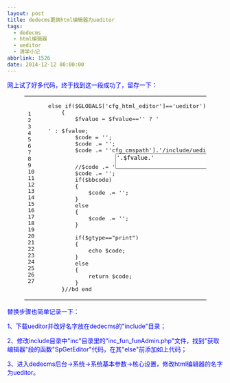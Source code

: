 ```yaml
---
layout: post
title: dedecms更换html编辑器为ueditor
tags:
  - dedecms
  - html编辑器
  - ueditor
  - 清学小记
abbrlink: 1526
date: 2014-12-12 00:00:00
---
```


<!-- build time:Sat Jun 23 2018 12:05:15 GMT+0800 (中国标准时间) -->

<span style="color:#00f">网上试了好多代码，终于找到这一段成功了，留存一下：</span>  

<figure class="highlight php"><table><tr><td class="gutter"><pre><span class="line">1</span>  
<span class="line">2</span>  
<span class="line">3</span>  
<span class="line">4</span>  
<span class="line">5</span>  
<span class="line">6</span>  
<span class="line">7</span>  
<span class="line">8</span>  
<span class="line">9</span>  
<span class="line">10</span>  
<span class="line">11</span>  
<span class="line">12</span>  
<span class="line">13</span>  
<span class="line">14</span>  
<span class="line">15</span>  
<span class="line">16</span>  
<span class="line">17</span>  
<span class="line">18</span>  
<span class="line">19</span>  
<span class="line">20</span>  
<span class="line">21</span>  
<span class="line">22</span>  
<span class="line">23</span>  
<span class="line">24</span>  
<span class="line">25</span>  
<span class="line">26</span>  
<span class="line">27</span>  
</pre></td><td class="code"><pre><span class="line"><span class="keyword">else</span> <span class="keyword">if</span>($GLOBALS[<span class="string">'cfg_html_editor'</span>]==<span class="string">'ueditor'</span>)</span>  
<span class="line">    &#123;</span>  
<span class="line">        $fvalue = $fvalue==<span class="string">''</span> ? <span class="string">'<p></p>'</span> : $fvalue;</span>  
<span class="line">        $code = <span class="string">'<script type="text/javascript" charset="utf-8" src="'</span>.$GLOBALS[<span class="string">'cfg_cmspath'</span>].<span class="string">'/include/ueditor/ueditor.config.js"></script>'</span>;</span>  
<span class="line">        $code .= <span class="string">'<script type="text/javascript" charset="utf-8" src="'</span>.$GLOBALS[<span class="string">'cfg_cmspath'</span>].<span class="string">'/include/ueditor/ueditor.all.min.js"></script>'</span>;</span>  
<span class="line">        $code .= <span class="string">'<link rel="stylesheet" type="text/css" href="'</span>.$GLOBALS[<span class="string">'cfg_cmspath'</span>].<span class="string">'/include/ueditor/themes/default/css/ueditor.css"/>'</span>;</span>  
<span class="line">        <span class="comment">//$code .= '<textarea name="'.$fname.'" id="'.$fname.'" style="width:100%;">'.$fvalue.'</textarea>';</span></span>  
<span class="line">        $code .= <span class="string">'<script type="text/plain" name="'</span>.$fname.<span class="string">'" id="'</span>.$fname.<span class="string">'">'</span>.$fvalue.<span class="string">'</script>'</span>;</span>  
<span class="line">        <span class="keyword">if</span>($bbcode)</span>  
<span class="line">        &#123;</span>  
<span class="line">            $code .= <span class="string">'<script type="text/javascript">UE.getEditor("'</span>.$fname.<span class="string">'",&#123;toolbars:[["Source","'",</span></span>  
<span class="line"><span class="string">        "bold", "italic", "underline","'","fontsize","forecolor","emotion","Undo", "Redo"]],initialFrameHeight:100&#125;);</script>'</span>;</span>  
<span class="line">        &#125;</span>  
<span class="line">        <span class="keyword">else</span></span>  
<span class="line">        &#123;</span>  
<span class="line">            $code .= <span class="string">'<script type="text/javascript">UE.getEditor("'</span>.$fname.<span class="string">'",&#123;initialFrameHeight:450&#125;);</script>'</span>;</span>  
<span class="line">        &#125;          </span>  
<span class="line">  </span>  
<span class="line">        <span class="keyword">if</span>($gtype==<span class="string">"print"</span>)</span>  
<span class="line">        &#123;</span>  
<span class="line">            <span class="keyword">echo</span> $code;</span>  
<span class="line">        &#125;</span>  
<span class="line">        <span class="keyword">else</span></span>  
<span class="line">        &#123;</span>  
<span class="line">            <span class="keyword">return</span> $code;</span>  
<span class="line">        &#125;</span>  
<span class="line">    &#125;<span class="comment">//bd end</span></span>  
</pre></td></tr></table></figure>

<span style="color:#00f">替换步骤也简单记录一下：</span>

<span style="color:#00f">1、下载ueditor并改好名字放在dedecms的"include"目录；</span>

<span style="color:#00f">2、修改include目录中"inc"目录里的"inc_fun_funAdmin.php"文件，找到"获取编辑器"段的函数"SpGetEditor"代码，在其"else"前添加如上代码；</span>

<span style="color:#00f">3、进入dedecms后台→系统→系统基本参数→核心设置，修改html编辑器的名字为ueditor。</span>
<!-- rebuild by neat -->